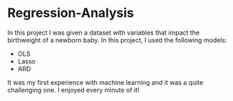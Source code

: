# Regression-Analysis

In this project I was given a dataset with variables that impact the birthweight of a newborn baby. In this project, I used the following models:

- OLS
- Lasso
- ARD

It was my first experience with machine learning and it was a quite challenging one. I enjoyed every minute of it!
